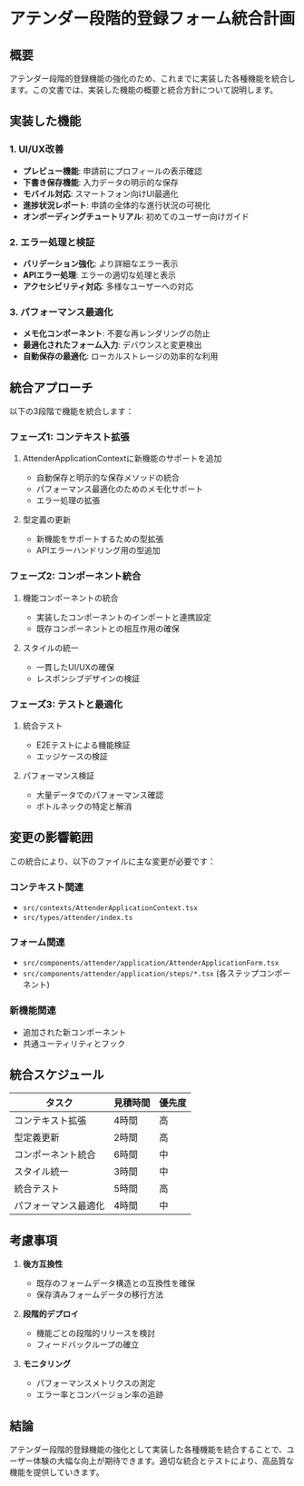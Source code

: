 # アテンダー段階的登録フォーム統合計画

## 概要

アテンダー段階的登録機能の強化のため、これまでに実装した各種機能を統合します。この文書では、実装した機能の概要と統合方針について説明します。

## 実装した機能

### 1. UI/UX改善
- **プレビュー機能**: 申請前にプロフィールの表示確認
- **下書き保存機能**: 入力データの明示的な保存
- **モバイル対応**: スマートフォン向けUI最適化
- **進捗状況レポート**: 申請の全体的な進行状況の可視化
- **オンボーディングチュートリアル**: 初めてのユーザー向けガイド

### 2. エラー処理と検証
- **バリデーション強化**: より詳細なエラー表示
- **APIエラー処理**: エラーの適切な処理と表示
- **アクセシビリティ対応**: 多様なユーザーへの対応

### 3. パフォーマンス最適化
- **メモ化コンポーネント**: 不要な再レンダリングの防止
- **最適化されたフォーム入力**: デバウンスと変更検出
- **自動保存の最適化**: ローカルストレージの効率的な利用

## 統合アプローチ

以下の3段階で機能を統合します：

### フェーズ1: コンテキスト拡張
1. AttenderApplicationContextに新機能のサポートを追加
   - 自動保存と明示的な保存メソッドの統合
   - パフォーマンス最適化のためのメモ化サポート
   - エラー処理の拡張

2. 型定義の更新
   - 新機能をサポートするための型拡張
   - APIエラーハンドリング用の型追加

### フェーズ2: コンポーネント統合
1. 機能コンポーネントの統合
   - 実装したコンポーネントのインポートと連携設定
   - 既存コンポーネントとの相互作用の確保

2. スタイルの統一
   - 一貫したUI/UXの確保
   - レスポンシブデザインの検証

### フェーズ3: テストと最適化
1. 統合テスト
   - E2Eテストによる機能検証
   - エッジケースの検証

2. パフォーマンス検証
   - 大量データでのパフォーマンス確認
   - ボトルネックの特定と解消

## 変更の影響範囲

この統合により、以下のファイルに主な変更が必要です：

### コンテキスト関連
- `src/contexts/AttenderApplicationContext.tsx`
- `src/types/attender/index.ts`

### フォーム関連
- `src/components/attender/application/AttenderApplicationForm.tsx`
- `src/components/attender/application/steps/*.tsx` (各ステップコンポーネント)

### 新機能関連
- 追加された新コンポーネント
- 共通ユーティリティとフック

## 統合スケジュール

| タスク | 見積時間 | 優先度 |
|-------|---------|-------|
| コンテキスト拡張 | 4時間 | 高 |
| 型定義更新 | 2時間 | 高 |
| コンポーネント統合 | 6時間 | 中 |
| スタイル統一 | 3時間 | 中 |
| 統合テスト | 5時間 | 高 |
| パフォーマンス最適化 | 4時間 | 中 |

## 考慮事項

1. **後方互換性**
   - 既存のフォームデータ構造との互換性を確保
   - 保存済みフォームデータの移行方法

2. **段階的デプロイ**
   - 機能ごとの段階的リリースを検討
   - フィードバックループの確立

3. **モニタリング**
   - パフォーマンスメトリクスの測定
   - エラー率とコンバージョン率の追跡

## 結論

アテンダー段階的登録機能の強化として実装した各種機能を統合することで、ユーザー体験の大幅な向上が期待できます。適切な統合とテストにより、高品質な機能を提供していきます。
